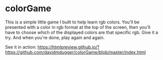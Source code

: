 # colorGame
This is a simple little game I built to help learn rgb colors. You'll be presented with a color in rgb format at the top of the screen, then you'll have to choose which of the displayed colors are that specific rgb. Give it a try. And when you're done, play again and again.

See it in action: https://htmlpreview.github.io/?https://github.com/davidmdugger/colorGame/blob/master/index.html
